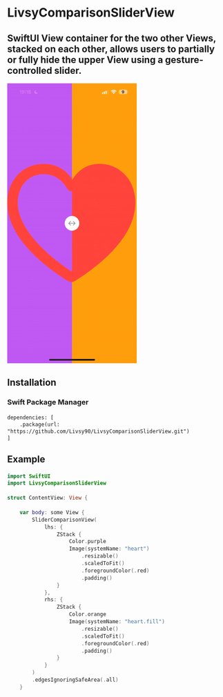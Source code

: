 # LivsyComparisonSliderView

## SwiftUI View container for the two other Views, stacked on each other, allows users to partially or fully hide the upper View using a gesture-controlled slider.

<img src="https://github.com/Livsy90/LivsyComparisonSliderView/blob/main/LivsyComparisonViewDemo.gif" width ="300">

## Installation

### Swift Package Manager

```
dependencies: [
    .package(url: "https://github.com/Livsy90/LivsyComparisonSliderView.git")
]
```
## Example

```swift
import SwiftUI
import LivsyComparisonSliderView

struct ContentView: View {
    
    var body: some View {
        SliderComparisonView(
            lhs: {
                ZStack {
                    Color.purple
                    Image(systemName: "heart")
                        .resizable()
                        .scaledToFit()
                        .foregroundColor(.red)
                        .padding()
                }
            },
            rhs: {
                ZStack {
                    Color.orange
                    Image(systemName: "heart.fill")
                        .resizable()
                        .scaledToFit()
                        .foregroundColor(.red)
                        .padding()
                }
            }
        )
        .edgesIgnoringSafeArea(.all)
    }
```
